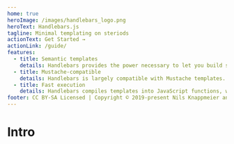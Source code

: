 ```yaml
---
home: true
heroImage: /images/handlebars_logo.png
heroText: Handlebars.js
tagline: Minimal templating on steriods
actionText: Get Started →
actionLink: /guide/
features:
  - title: Semantic templates
    details: Handlebars provides the power necessary to let you build semantic templates effectively with no frustration.
  - title: Mustache-compatible
    details: Handlebars is largely compatible with Mustache templates. In most cases it is possible to swap out Mustache with Handlebars and continue using your current templates.
  - title: Fast execution
    details: Handlebars compiles templates into JavaScript functions, which makes them faster then interpreted template engines
footer: CC BY-SA Licensed | Copyright © 2019-present Nils Knappmeier and contributors
---
```


# Intro
